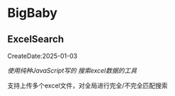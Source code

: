 # BigBaby

## ExcelSearch
CreateDate:2025-01-03

*使用纯种JavaScript写的 搜索excel数据的工具*

支持上传多个excel文件，对全局进行完全/不完全匹配搜索
